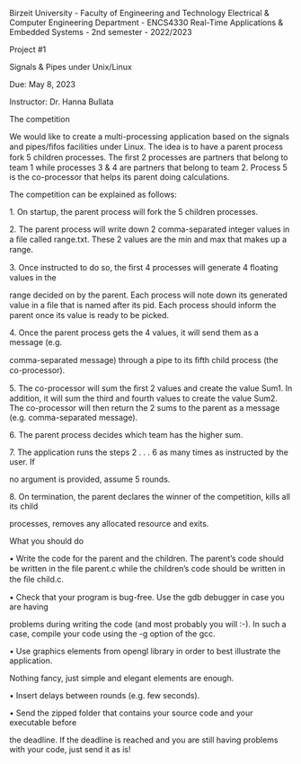﻿<a name="br1"></a>Birzeit University - Faculty of Engineering and TechnologyElectrical & Computer Engineering Department - ENCS4330Real-Time Applications & Embedded Systems - 2nd semester - 2022/2023

Project #1

Signals & Pipes under Unix/Linux

Due: May 8, 2023

Instructor: Dr. Hanna Bullata

The competition

We would like to create a multi-processing application based on the signals and pipes/ﬁfos facilities under Linux. The idea is to have a parent process fork 5 children processes. The ﬁrst 2 processes are partners that belong to team 1 while processes 3 & 4 are partners that belong to team 2. Process 5 is the co-processor that helps its parent doing calculations.

The competition can be explained as follows:

1\. On startup, the parent process will fork the 5 children processes.

2\. The parent process will write down 2 comma-separated integer values in a ﬁle called range.txt. These 2 values are the min and max that makes up a range.

3\. Once instructed to do so, the ﬁrst 4 processes will generate 4 ﬂoating values in the

range decided on by the parent. Each process will note down its generated value ina ﬁle that is named after its pid. Each process should inform the parent once itsvalue is ready to be picked.

4\. Once the parent process gets the 4 values, it will send them as a message (e.g.

comma-separated message) through a pipe to its ﬁfth child process (the co-processor).

5\. The co-processor will sum the ﬁrst 2 values and create the value Sum1. In addition, it will sum the third and fourth values to create the value Sum2. The co-processor will then return the 2 sums to the parent as a message (e.g. comma-separated message).

6\. The parent process decides which team has the higher sum.

7\. The application runs the steps 2 . . . 6 as many times as instructed by the user. If

no argument is provided, assume 5 rounds.

8\. On termination, the parent declares the winner of the competition, kills all its child

processes, removes any allocated resource and exits.

What you should do

• Write the code for the parent and the children. The parent’s code should be written in the ﬁle parent.c while the children’s code should be written in the ﬁle child.c.

• Check that your program is bug-free. Use the gdb debugger in case you are having

problems during writing the code (and most probably you will :-). In such a case, compile your code using the -g option of the gcc.

• Use graphics elements from opengl library in order to best illustrate the application.

Nothing fancy, just simple and elegant elements are enough.

• Insert delays between rounds (e.g. few seconds).

• Send the zipped folder that contains your source code and your executable before

the deadline. If the deadline is reached and you are still having problems with yourcode, just send it as is!

